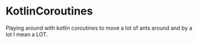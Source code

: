 # KotlinCoroutines
Playing around with kotlin coroutines to move a lot of ants around and by a lot I mean a LOT.
